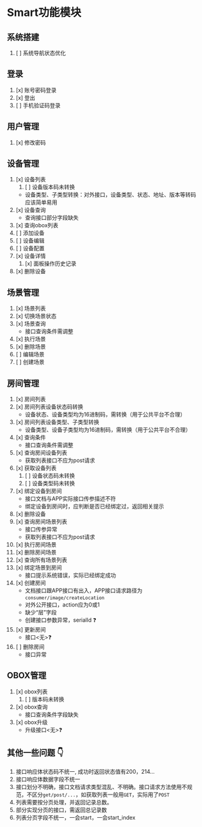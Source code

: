 # Smart功能模块

## 系统搭建

1. [ ] 系统导航状态优化

## 登录

1. [x] 账号密码登录
2. [x] 登出
3. [ ] 手机验证码登录

## 用户管理

1. [x] 修改密码

## 设备管理

1. [x] 设备列表
   1. [ ] 设备版本码未转换
   - 设备类型、子类型转换：对外接口，设备类型、状态、地址、版本等转码应该简单易用
2. [x] 设备查询
   - 查询接口部分字段缺失
3. [x] 查询obox列表
4. [ ] 添加设备
5. [ ] 设备编辑
6. [ ] 设备配置
7. [x] 设备详情
   1. [x] 面板操作历史记录
8. [x] 删除设备

## 场景管理

1. [x] 场景列表
2. [x] 切换场景状态
3. [x] 场景查询
   - 接口查询条件需调整
4. [x] 执行场景
5. [x] 删除场景
6. [ ] 编辑场景
7. [ ] 创建场景

## 房间管理

1. [x] 房间列表
2. [x] 房间列表设备状态码转换
   - 设备状态、设备类型均为16进制码，需转换（用于公共平台不合理）
3. [x] 房间列表设备类型、子类型转换
   - 设备类型、设备子类型均为16进制码，需转换（用于公共平台不合理）
4. [x] 查询条件
   - 接口查询条件需调整
5. [x] 查询房间设备列表
   - 获取列表接口不应为post请求
6. [x] 获取设备列表
   1. [ ] 设备状态码未转换
   2. [ ] 设备类型码未转换
7. [x] 绑定设备到房间
   - 接口文档与APP实际接口传参描述不符
   - 绑定设备到房间时，应判断是否已经绑定过，返回相关提示
8. [x] 删除设备
9. [x] 查询房间场景列表
   - 接口传参异常
   - 获取列表接口不应为post请求
10. [x] 执行房间场景
11. [x] 删除房间场景
12. [x] 查询所有场景列表
13. [x] 绑定场景到房间
    - 接口提示系统错误，实际已经绑定成功
14. [x] 创建房间
    - 文档接口跟APP接口有出入，APP接口请求路径为`consumer/image/createLocation`
    - 对外公开接口，action应为0或1
    - 缺少“层”字段
    - 创建接口参数异常，serialId :question:
15. [x] 更新房间
    - 接口<无>:question:
16. [ ] 删除房间
    - 接口异常

## OBOX管理

1. [x] obox列表
   1. [ ] 版本码未转换
2. [x] obox查询
   - 接口查询条件字段缺失
3. [x] obox升级
   - 升级接口<无>:question:

## 其他一些问题 :point_down:

1. 接口响应体状态码不统一, 成功时返回状态值有200，214...
2. 接口响应体数据字段不统一
3. 接口划分不明确，接口文档请求类型混乱、不明确。接口请求方法使用不规范，不区分`get/post/...`，如获取列表一般用`GET`，实际用了`POST`
4. 列表需要按分页处理，并返回记录总数。
5. 部分实现分页的接口，需返回总记录数
6. 列表分页字段不统一，一会start，一会start_index
